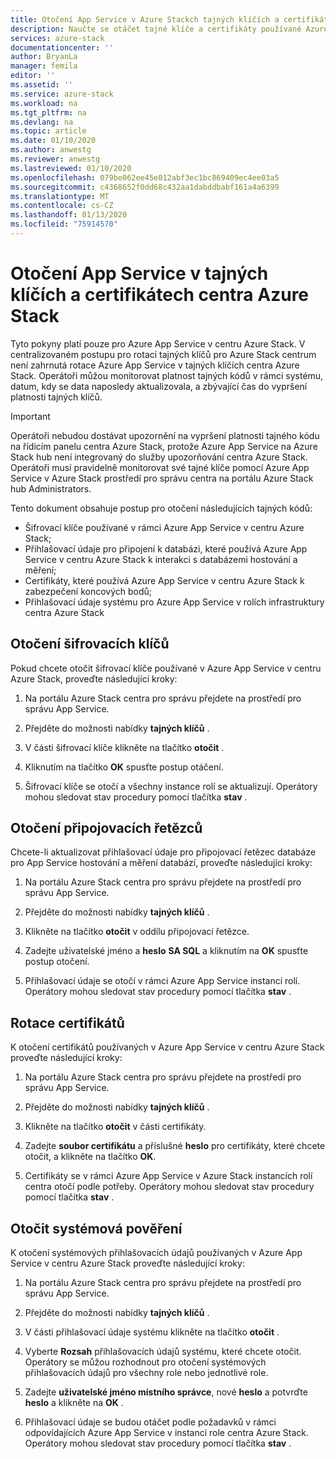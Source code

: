 ```yaml
---
title: Otočení App Service v Azure Stackch tajných klíčích a certifikátech centra | Microsoft Docs
description: Naučte se otáčet tajné klíče a certifikáty používané Azure App Service v centru Azure Stack
services: azure-stack
documentationcenter: ''
author: BryanLa
manager: femila
editor: ''
ms.assetid: ''
ms.service: azure-stack
ms.workload: na
ms.tgt_pltfrm: na
ms.devlang: na
ms.topic: article
ms.date: 01/10/2020
ms.author: anwestg
ms.reviewer: anwestg
ms.lastreviewed: 01/10/2020
ms.openlocfilehash: 079be062ee45e012abf3ec1bc869409ec4ee03a5
ms.sourcegitcommit: c4368652f0dd68c432aa1dabddbabf161a4a6399
ms.translationtype: MT
ms.contentlocale: cs-CZ
ms.lasthandoff: 01/13/2020
ms.locfileid: "75914570"
---
```

# <a name="rotate-app-service-on-azure-stack-hub-secrets-and-certificates"></a>Otočení App Service v tajných klíčích a certifikátech centra Azure Stack

Tyto pokyny platí pouze pro Azure App Service v centru Azure Stack.  V centralizovaném postupu pro rotaci tajných klíčů pro Azure Stack centrum není zahrnutá rotace Azure App Service v tajných klíčích centra Azure Stack.  Operátoři můžou monitorovat platnost tajných kódů v rámci systému, datum, kdy se data naposledy aktualizovala, a zbývající čas do vypršení platnosti tajných klíčů.

> [!Important]
> Operátoři nebudou dostávat upozornění na vypršení platnosti tajného kódu na řídicím panelu centra Azure Stack, protože Azure App Service na Azure Stack hub není integrovaný do služby upozorňování centra Azure Stack.  Operátoři musí pravidelně monitorovat své tajné klíče pomocí Azure App Service v Azure Stack prostředí pro správu centra na portálu Azure Stack hub Administrators.

Tento dokument obsahuje postup pro otočení následujících tajných kódů:

* Šifrovací klíče používané v rámci Azure App Service v centru Azure Stack;
* Přihlašovací údaje pro připojení k databázi, které používá Azure App Service v centru Azure Stack k interakci s databázemi hostování a měření;
* Certifikáty, které používá Azure App Service v centru Azure Stack k zabezpečení koncových bodů;
* Přihlašovací údaje systému pro Azure App Service v rolích infrastruktury centra Azure Stack

## <a name="rotate-encryption-keys"></a>Otočení šifrovacích klíčů

Pokud chcete otočit šifrovací klíče používané v Azure App Service v centru Azure Stack, proveďte následující kroky:

1. Na portálu Azure Stack centra pro správu přejdete na prostředí pro správu App Service.

1. Přejděte do možnosti nabídky **tajných klíčů** .

1. V části šifrovací klíče klikněte na tlačítko **otočit** .

1. Kliknutím na tlačítko **OK** spusťte postup otáčení.

1. Šifrovací klíče se otočí a všechny instance rolí se aktualizují. Operátory mohou sledovat stav procedury pomocí tlačítka **stav** .

## <a name="rotate-connection-strings"></a>Otočení připojovacích řetězců

Chcete-li aktualizovat přihlašovací údaje pro připojovací řetězec databáze pro App Service hostování a měření databází, proveďte následující kroky:

1. Na portálu Azure Stack centra pro správu přejdete na prostředí pro správu App Service.

1. Přejděte do možnosti nabídky **tajných klíčů** .

1. Klikněte na tlačítko **otočit** v oddílu připojovací řetězce.

1. Zadejte uživatelské jméno a **heslo** **SA SQL** a kliknutím na **OK** spusťte postup otočení. 

1. Přihlašovací údaje se otočí v rámci Azure App Service instancí rolí. Operátory mohou sledovat stav procedury pomocí tlačítka **stav** .

## <a name="rotate-certificates"></a>Rotace certifikátů

K otočení certifikátů používaných v Azure App Service v centru Azure Stack proveďte následující kroky:

1. Na portálu Azure Stack centra pro správu přejdete na prostředí pro správu App Service.

1. Přejděte do možnosti nabídky **tajných klíčů** .

1. Klikněte na tlačítko **otočit** v části certifikáty.

1. Zadejte **soubor certifikátu** a příslušné **heslo** pro certifikáty, které chcete otočit, a klikněte na tlačítko **OK**.

1. Certifikáty se v rámci Azure App Service v Azure Stack instancích rolí centra otočí podle potřeby.  Operátory mohou sledovat stav procedury pomocí tlačítka **stav** .

## <a name="rotate-system-credentials"></a>Otočit systémová pověření

K otočení systémových přihlašovacích údajů používaných v Azure App Service v centru Azure Stack proveďte následující kroky:

1. Na portálu Azure Stack centra pro správu přejdete na prostředí pro správu App Service.

1. Přejděte do možnosti nabídky **tajných klíčů** .

1. V části přihlašovací údaje systému klikněte na tlačítko **otočit** .

1. Vyberte **Rozsah** přihlašovacích údajů systému, které chcete otočit.  Operátory se můžou rozhodnout pro otočení systémových přihlašovacích údajů pro všechny role nebo jednotlivé role.

1. Zadejte **uživatelské jméno místního správce**, nové **heslo** a potvrďte **heslo** a klikněte na **OK** .

1. Přihlašovací údaje se budou otáčet podle požadavků v rámci odpovídajících Azure App Service v instanci role centra Azure Stack.  Operátory mohou sledovat stav procedury pomocí tlačítka **stav** .



